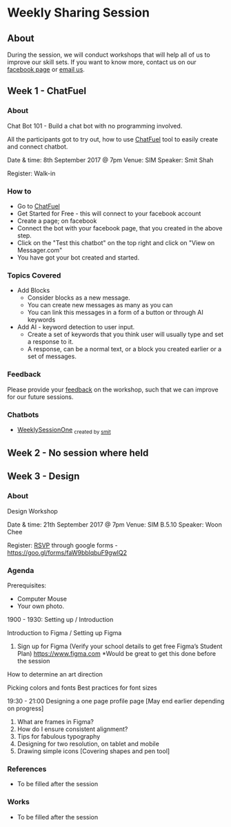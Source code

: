 # Weekly Sharing Session

## About
During the session, we will conduct workshops that will help all of us to improve our skill sets. If you want to know more, contact us on our [facebook page](https://www.facebook.com/simitclub) or [email us](it@mymail.sim.edu.sg).

## Week 1 - ChatFuel

### About
Chat Bot 101 - Build a chat bot with no programming involved.

All the participants got to try out, how to use [ChatFuel](https://chatfuel.com/) tool to easily create and connect chatbot.

Date & time: 8th September 2017 @ 7pm
Venue: SIM
Speaker: Smit Shah

Register: Walk-in

### How to
- Go to [ChatFuel](https://chatfuel.com/)
- Get Started for Free - this will connect to your facebook account
- Create a page; on facebook
- Connect the bot with your facebook page, that you created in the above step.
- Click on the "Test this chatbot" on the top right and click on "View on Messager.com"
- You have got your bot created and started.

### Topics Covered
- Add Blocks
  - Consider blocks as a new message.
  - You can create new messages as many as you can
  - You can link this messages in a form of a button or through AI keywords
- Add AI - keyword detection to user input.
  - Create a set of keywords that you think user will usually type and set a response to it.
  - A response, can be a normal text, or a block you created earlier or a set of messages.

### Feedback
Please provide your [feedback](https://goo.gl/forms/4nRZeob8yFVxCuiy1) on the workshop, such that we can improve for our future sessions.

### Chatbots
- [WeeklySessionOne](https://www.facebook.com/weeklysessionone/) <sub>created by [smit](https://github.com/shah-smit)</sub>

## Week 2 - No session where held

## Week 3 - Design

### About
Design Workshop

Date & time: 21th September 2017 @ 7pm
Venue: SIM B.5.10
Speaker: Woon Chee

Register: [RSVP](https://goo.gl/forms/faW9bblqbuF9gwlQ2) through google forms - https://goo.gl/forms/faW9bblqbuF9gwlQ2

### Agenda
Prerequisites:
- Computer Mouse
- Your own photo.

1900 - 1930: 
Setting up / Introduction 

Introduction to Figma / Setting up Figma

1. Sign up for Figma (Verify your school details to get free Figma’s Student Plan)
https://www.figma.com
*Would be great to get this done before the session

How to determine an art direction

Picking colors and fonts
Best practices for font sizes

19:30 - 21:00 
Designing a one page profile page
[May end earlier depending on progress]

1. What are frames in Figma? 
2. How do I ensure consistent alignment?
3. Tips for fabulous typography
4. Designing for two resolution, on tablet and mobile
5. Drawing simple icons [Covering shapes and pen tool]

### References
- To be filled after the session

### Works
- To be filled after the session
